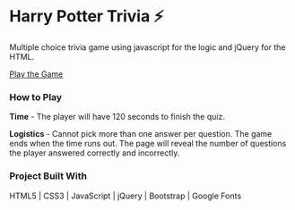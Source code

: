 # Harry Potter Trivia :zap:
Multiple choice trivia game using javascript for the logic and jQuery for the HTML.

[Play the Game](http://kristin-i.com/Homework/Trivia-Game/)

### How to Play

**Time** - The player will have 120 seconds to finish the quiz. 

**Logistics** - Cannot pick more than one answer per question. The game ends when the time runs out. The page will reveal the number of questions the player answered correctly and incorrectly.

### Project Built With

HTML5 | CSS3 | JavaScript | jQuery | Bootstrap | Google Fonts



